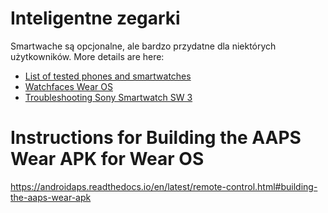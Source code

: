 # Inteligentne zegarki

Smartwache są opcjonalne, ale bardzo przydatne dla niektórych użytkowników. More details are here:

- [List of tested phones and smartwatches](../Getting-Started/Phones.md)
- [Watchfaces Wear OS](../Configuration/Watchfaces.md)
- [Troubleshooting Sony Smartwatch SW 3](../Usage/SonySW3.md)

# Instructions for Building the AAPS Wear APK for Wear OS
https://androidaps.readthedocs.io/en/latest/remote-control.html#building-the-aaps-wear-apk

